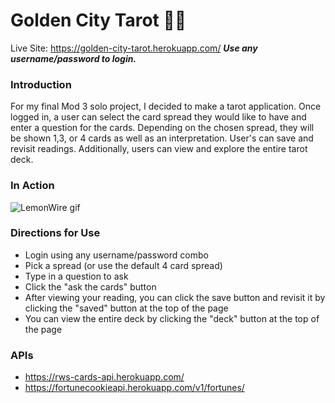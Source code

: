 # Golden City Tarot 🔮✨

Live Site: https://golden-city-tarot.herokuapp.com/
***Use any username/password to login.***

### Introduction
For my final Mod 3 solo project, I decided to make a tarot application. Once logged in, a user can select the card spread they would like to have and enter a question for the cards. Depending on the chosen spread, they will be shown 1,3, or 4 cards as well as an interpretation. User's can save and revisit readings. Additionally, users can view and explore the entire tarot deck.

### In Action
![LemonWire gif](https://media.giphy.com/media/gFbMIKgVxjoUIzwybm/giphy.gif)

### Directions for Use
- Login using any username/password combo
- Pick a spread (or use the default 4 card spread)
- Type in a question to ask
- Click the "ask the cards" button
- After viewing your reading, you can click the save button and revisit it by clicking the "saved" button at the top of the page
- You can view the entire deck by clicking the "deck" button at the top of the page 

### APIs
- https://rws-cards-api.herokuapp.com/
- https://fortunecookieapi.herokuapp.com/v1/fortunes/


